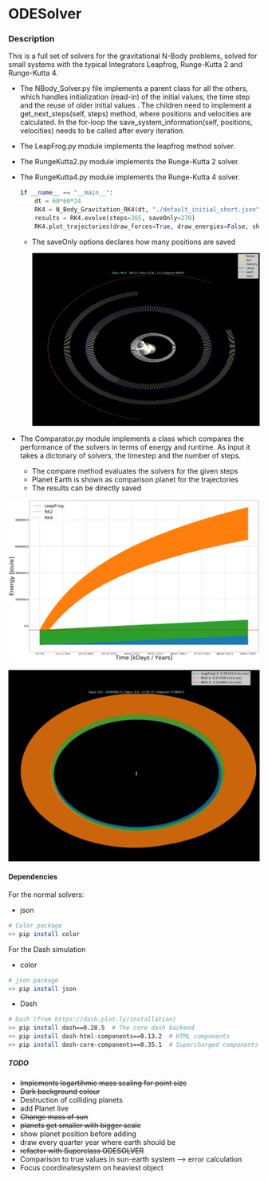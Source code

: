 # ODESolver

### Description

This is a full set of solvers for the gravitational N-Body problems, solved for small systems with the typical Integrators Leapfrog, Runge-Kutta 2 and Runge-Kutta 4.

* The NBody_Solver.py file implements a parent class for all the others, which handles initialization (read-in) of the initial values, the time step and the reuse of older initial values . The children need to implement a get_next_steps(self, steps) method, where positions and velocities are calculated. In the for-loop the save_system_information(self, positions, velocities) needs to be called after every iteration.

* The LeapFrog.py module implements the leapfrog method solver.

* The RungeKutta2.py module implements the Runge-Kutta 2 solver.

* The RungeKutta4.py module implements the Runge-Kutta 4 solver.

  ```python
  if __name__ == "__main__":
      dt = 60*60*24
      RK4 = N_Body_Gravitation_RK4(dt, "./default_initial_short.json", verbose=True)
      results = RK4.evolve(steps=365, saveOnly=270)
      RK4.plot_trajectories(draw_forces=True, draw_energies=False, show=True, save=True)
  ```

  * The saveOnly options declares how many positions are saved

    ![Force RK4](https://raw.githubusercontent.com/tneuer/NBodySolver/master/Figures/Trajectories_N_Body_Gravitation_RK4_365.png)

* The Comparator.py module implements a class which compares the performance of the solvers in terms of energy and runtime. As input it takes a dictonary of solvers, the timestep and the number of steps.
  * The compare method evaluates the solvers for the given steps
  * Planet Earth is shown as comparison planet for the trajectories
  * The results can be directly saved



![Energies](https://raw.githubusercontent.com/tneuer/NBodySolver/master/Figures/Energies_500k.png)



![Trajectories](https://raw.githubusercontent.com/tneuer/NBodySolver/master/Figures/Trajectories_500k.png)



#### Dependencies

For the normal solvers:

- json

```bash
# Color package
>> pip install color
```



For the Dash simulation

- color

```bash
# json package
>> pip install json
```

- Dash

``` bash
# Dash (from https://dash.plot.ly/installation)
>> pip install dash==0.28.5  # The core dash backend
>> pip install dash-html-components==0.13.2  # HTML components
>> pip install dash-core-components==0.35.1  # Supercharged components
```





##### TODO

- ~~Implements logartihmic mass scaling for point size~~
- ~~Dark background colour~~
- Destruction of colliding planets
- add Planet live
- ~~Change mass of sun~~
- ~~planets get smaller with bigger scale~~
- show planet position before adding
- draw every quarter year where earth should be
- ~~refactor with Superclass ODESOLVER~~
- Comparison to true values in sun-earth system --> error calculation
- Focus coordinatesystem on heaviest object

